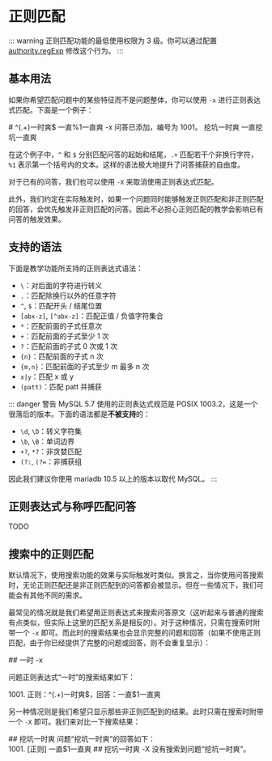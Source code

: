 # 正则匹配

::: warning
正则匹配功能的最低使用权限为 3 级。你可以通过配置 [authority.regExp](./config.md#authority) 修改这个行为。
:::

## 基本用法

如果你希望匹配问题中的某些特征而不是问题整体，你可以使用 `-x` 进行正则表达式匹配。下面是一个例子：

<chat-panel>
<chat-message nickname="Alice"># ^(.+)一时爽$ 一直%1一直爽 -x</chat-message>
<chat-message nickname="Koishi">问答已添加，编号为 1001。</chat-message>
<chat-message nickname="Alice">挖坑一时爽</chat-message>
<chat-message nickname="Koishi">一直挖坑一直爽</chat-message>
</chat-panel>

在这个例子中，`^` 和 `$` 分别匹配问答的起始和结尾，`.+` 匹配若干个非换行字符，`%1` 表示第一个括号内的文本。这样的语法极大地提升了问答捕获的自由度。

对于已有的问答，我们也可以使用 `-X` 来取消使用正则表达式匹配。

此外，我们约定在实际触发时，如果一个问题同时能够触发正则匹配和非正则匹配的回答，会优先触发非正则匹配的问答。因此不必担心正则匹配的教学会影响已有问答的触发效果。

## 支持的语法

下面是教学功能所支持的正则表达式语法：

- `\`：对后面的字符进行转义
- `.`：匹配除换行以外的任意字符
- `^`, `$`：匹配开头 / 结尾位置
- `[abx-z]`, `[^abx-z]`：匹配正值 / 负值字符集合
- `*`：匹配前面的子式任意次
- `+`：匹配前面的子式至少 1 次
- `?`：匹配前面的子式 0 次或 1 次
- `{n}`：匹配前面的子式 n 次
- `{m,n}`：匹配前面的子式至少 m 最多 n 次
- `x|y`：匹配 x 或 y
- `(patt)`：匹配 patt 并捕获

::: danger 警告
MySQL 5.7 使用的正则表达式规范是 POSIX 1003.2，这是一个很落后的版本。下面的语法都是**不被支持**的：

- `\d`, `\D`：转义字符集
- `\b`, `\B`：单词边界
- `+?`, `*?`：非贪婪匹配
- `(?:`, `(?=`：非捕获组

因此我们建议你使用 mariadb 10.5 以上的版本以取代 MySQL。
:::

## 正则表达式与称呼匹配问答

TODO

## 搜索中的正则匹配

默认情况下，使用搜索功能的效果与实际触发时类似。换言之，当你使用问答搜索时，无论正则匹配还是非正则匹配到的问答都会被显示。但在一些情况下，我们可能会有其他不同的需求。

最常见的情况就是我们希望用正则表达式来搜索问答原文（这听起来与普通的搜索有点类似，但实际上这里的匹配关系是相反的）。对于这种情况，只需在搜索时附带一个 `-x` 即可。而此时的搜索结果也会显示完整的问题和回答（如果不使用正则匹配，由于你已经提供了完整的问题或回答，则不会重复显示）：

<chat-panel>
<chat-message nickname="Alice">## 一时 -x</chat-message>
<chat-message nickname="Koishi">
<p>问题正则表达式“一时”的搜索结果如下：</p>
<p>1001. 正则：^(.+)一时爽$，回答：一直$1一直爽</p>
</chat-message>
</chat-panel>

另一种情况则是我们希望只显示那些非正则匹配到的结果。此时只需在搜索时附带一个 `-X` 即可。我们来对比一下搜索结果：

<chat-panel>
<chat-message nickname="Alice">## 挖坑一时爽</chat-message>
<chat-message nickname="Koishi">问题“挖坑一时爽”的回答如下：<br>1001. [正则] 一直$1一直爽</chat-message>
<chat-message nickname="Alice">## 挖坑一时爽 -X</chat-message>
<chat-message nickname="Koishi">没有搜索到问题“挖坑一时爽”。</chat-message>
</chat-panel>
